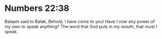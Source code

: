 # Numbers 22:38

Balaam said to Balak, Behold, I have come to you! Have I now any power of my own to speak anything? The word that God puts in my mouth, that must I speak.
